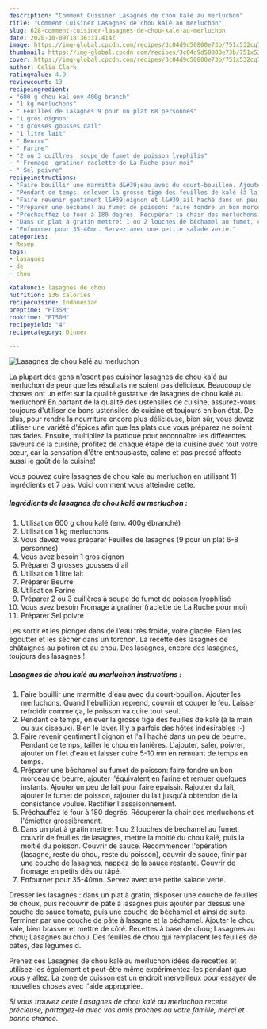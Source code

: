 ```yaml
---
description: "Comment Cuisiner Lasagnes de chou kalé au merluchon"
title: "Comment Cuisiner Lasagnes de chou kalé au merluchon"
slug: 628-comment-cuisiner-lasagnes-de-chou-kale-au-merluchon
date: 2020-10-09T18:36:31.414Z
image: https://img-global.cpcdn.com/recipes/3c04d9d50800e73b/751x532cq70/lasagnes-de-chou-kale-au-merluchon-photo-principale-de-la-recette.jpg
thumbnail: https://img-global.cpcdn.com/recipes/3c04d9d50800e73b/751x532cq70/lasagnes-de-chou-kale-au-merluchon-photo-principale-de-la-recette.jpg
cover: https://img-global.cpcdn.com/recipes/3c04d9d50800e73b/751x532cq70/lasagnes-de-chou-kale-au-merluchon-photo-principale-de-la-recette.jpg
author: Celia Clark
ratingvalue: 4.9
reviewcount: 13
recipeingredient:
- "600 g chou kal env 400g branch"
- "1 kg merluchons"
- " Feuilles de lasagnes 9 pour un plat 68 personnes"
- "1 gros oignon"
- "3 grosses gousses dail"
- "1 litre lait"
- " Beurre"
- " Farine"
- "2 ou 3 cuillres  soupe de fumet de poisson lyophilis"
- " Fromage  gratiner raclette de La Ruche pour moi"
- " Sel poivre"
recipeinstructions:
- "Faire bouillir une marmitte d&#39;eau avec du court-bouillon. Ajouter les merluchons. Quand l&#39;ébullition reprend, couvrir et couper le feu. Laisser refroidir comme ça, le poisson va cuire tout seul."
- "Pendant ce temps, enlever la grosse tige des feuilles de kalé (à la main ou aux ciseaux). Bien le laver. Il y a parfois des hôtes indésirables ;-)"
- "Faire revenir gentiment l&#39;oignon et l&#39;ail haché dans un peu de beurre. Pendant ce temps, tailler le chou en lanières. L&#39;ajouter, saler, poivrer, ajouter un filet d&#39;eau et laisser cuire 5-10 mn en remuant de temps en temps."
- "Préparer une béchamel au fumet de poisson: faire fondre un bon morceau de beurre, ajouter l&#39;équivalent en farine et remuer quelques instants. Ajouter un peu de lait pour faire épaissir. Rajouter du lait, ajouter le fumet de poisson, rajouter du lait jusqu&#39;à obtention de la consistance voulue. Rectifier l&#39;assaisonnement."
- "Préchauffez le four à 180 degrés. Récupérer la chair des merluchons et l&#39;émietter grossièrement."
- "Dans un plat à gratin mettre: 1 ou 2 louches de béchamel au fumet, couvrir de feuilles de lasagnes, mettre la moitié du chou kalé, puis la moitié du poisson. Couvrir de sauce. Recommencer l&#39;opération (lasagne, reste du chou, reste du poisson), couvrir de sauce, finir par une couche de lasagnes, nappez de la sauce restante. Couvrir de fromage en petits dés ou râpé."
- "Enfourner pour 35-40mn. Servez avec une petite salade verte."
categories:
- Resep
tags:
- lasagnes
- de
- chou

katakunci: lasagnes de chou 
nutrition: 136 calories
recipecuisine: Indonesian
preptime: "PT35M"
cooktime: "PT50M"
recipeyield: "4"
recipecategory: Dinner

---
```



![Lasagnes de chou kalé au merluchon](https://img-global.cpcdn.com/recipes/3c04d9d50800e73b/751x532cq70/lasagnes-de-chou-kale-au-merluchon-photo-principale-de-la-recette.jpg)

La plupart des gens n'osent pas cuisiner lasagnes de chou kalé au merluchon de peur que les résultats ne soient pas délicieux. Beaucoup de choses ont un effet sur la qualité gustative de lasagnes de chou kalé au merluchon! En partant de la qualité des ustensiles de cuisine, assurez-vous toujours d'utiliser de bons ustensiles de cuisine et toujours en bon état. De plus, pour rendre la nourriture encore plus délicieuse, bien sûr, vous devez utiliser une variété d'épices afin que les plats que vous préparez ne soient pas fades. Ensuite, multipliez la pratique pour reconnaître les différentes saveurs de la cuisine, profitez de chaque étape de la cuisine avec tout votre cœur, car la sensation d'être enthousiaste, calme et pas pressé affecte aussi le goût de la cuisine!

<!--inarticleads1-->

Vous pouvez cuire lasagnes de chou kalé au merluchon en utilisant 11 Ingrédients et 7 pas. Voici comment vous atteindre cette.

##### Ingrédients de lasagnes de chou kalé au merluchon :

1. Utilisation 600 g chou kalé (env. 400g ébranché)
1. Utilisation 1 kg merluchons
1. Vous devez vous préparer  Feuilles de lasagnes (9 pour un plat 6-8 personnes)
1. Vous avez besoin 1 gros oignon
1. Préparer 3 grosses gousses d&#39;ail
1. Utilisation 1 litre lait
1. Préparer  Beurre
1. Utilisation  Farine
1. Préparer 2 ou 3 cuillères à soupe de fumet de poisson lyophilisé
1. Vous avez besoin  Fromage à gratiner (raclette de La Ruche pour moi)
1. Préparer  Sel poivre


Les sortir et les plonger dans de l&#39;eau très froide, voire glacée. Bien les égoutter et les sécher dans un torchon. La recette des lasagnes de châtaignes au potiron et au chou. Des lasagnes, encore des lasagnes, toujours des lasagnes ! 

<!--inarticleads2-->

##### Lasagnes de chou kalé au merluchon instructions :

1. Faire bouillir une marmitte d&#39;eau avec du court-bouillon. Ajouter les merluchons. Quand l&#39;ébullition reprend, couvrir et couper le feu. Laisser refroidir comme ça, le poisson va cuire tout seul.
1. Pendant ce temps, enlever la grosse tige des feuilles de kalé (à la main ou aux ciseaux). Bien le laver. Il y a parfois des hôtes indésirables ;-)
1. Faire revenir gentiment l&#39;oignon et l&#39;ail haché dans un peu de beurre. Pendant ce temps, tailler le chou en lanières. L&#39;ajouter, saler, poivrer, ajouter un filet d&#39;eau et laisser cuire 5-10 mn en remuant de temps en temps.
1. Préparer une béchamel au fumet de poisson: faire fondre un bon morceau de beurre, ajouter l&#39;équivalent en farine et remuer quelques instants. Ajouter un peu de lait pour faire épaissir. Rajouter du lait, ajouter le fumet de poisson, rajouter du lait jusqu&#39;à obtention de la consistance voulue. Rectifier l&#39;assaisonnement.
1. Préchauffez le four à 180 degrés. Récupérer la chair des merluchons et l&#39;émietter grossièrement.
1. Dans un plat à gratin mettre: 1 ou 2 louches de béchamel au fumet, couvrir de feuilles de lasagnes, mettre la moitié du chou kalé, puis la moitié du poisson. Couvrir de sauce. Recommencer l&#39;opération (lasagne, reste du chou, reste du poisson), couvrir de sauce, finir par une couche de lasagnes, nappez de la sauce restante. Couvrir de fromage en petits dés ou râpé.
1. Enfourner pour 35-40mn. Servez avec une petite salade verte.


Dresser les lasagnes : dans un plat à gratin, disposer une couche de feuilles de choux, puis recouvrir de pâte à lasagnes puis ajouter par dessus une couche de sauce tomate, puis une couche de béchamel et ainsi de suite. Terminer par une couche de pâte à lasagne et la béchamel. Ajouter le chou kale, bien brasser et mettre de côté. Recettes à base de chou; Lasagnes au chou; Lasagnes au chou. Des feuilles de chou qui remplacent les feuilles de pâtes, des légumes d. 

<!--inarticleads1-->

<p>
Prenez ces Lasagnes de chou kalé au merluchon idées de recettes et utilisez-les également et peut-être même expérimentez-les pendant que vous y allez. La zone de cuisson est un endroit merveilleux pour essayer de nouvelles choses avec l'aide appropriée.
</p>

<p>
<i>Si vous trouvez cette Lasagnes de chou kalé au merluchon recette précieuse, partagez-la avec vos amis proches ou votre famille, merci et bonne chance.</i>
</p>
